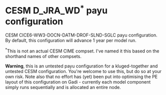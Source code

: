 # CESM D_JRA_WD<sup>*</sup> payu configuration
CESM CICE6-WW3-DOCN-DATM-DROF-SLND-SGLC payu configuration. By default, this configuration will advance 1 year per model run.

<sup>*</sup>This is not an actual CESM CIME compset. I've named it this based on the shorthand names of other compsets.

**Warning**, this is an untested payu configuration for a kluged-together and untested CESM configuration. You're welcome to use this, but do so at your own risk. Note also that no effort has (yet) been put into optimising the PE layout of this configuration on Gadi - currently each model component simply runs sequentially and is allocated an entire node.
